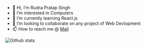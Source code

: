 - 👋 Hi, I’m Rudra Pratap Singh
- 👀 I’m interested in Computers
- 🌱 I’m currently learning React.js  
- 💞️ I’m looking to collaborate on any project of Web Devlopment
- 📫 How to reach me @ [Mail](rudra.2023mca1079@kiet.edu)

![Github stats](https://github-readme-stats.vercel.app/api?username=Angryl)

<!---
Angryl/Angryl is a ✨ special ✨ repository because its `README.md` (this file) appears on your GitHub profile.
You can click the Preview link to take a look at your changes.
--->
